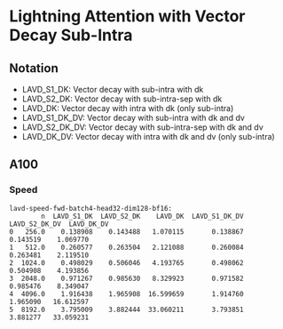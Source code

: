 # Lightning Attention with Vector Decay Sub-Intra

## Notation

- LAVD_S1_DK: Vector decay with sub-intra with dk
- LAVD_S2_DK: Vector decay with sub-intra-sep with dk
- LAVD_DK: Vector decay with intra with dk (only sub-intra)
- LAVD_S1_DK_DV: Vector decay with sub-intra with dk and dv
- LAVD_S2_DK_DV: Vector decay with sub-intra-sep with dk and dv
- LAVD_DK_DV: Vector decay with intra with dk and dv (only sub-intra)

## A100

### Speed
```
lavd-speed-fwd-batch4-head32-dim128-bf16:
        n  LAVD_S1_DK  LAVD_S2_DK    LAVD_DK  LAVD_S1_DK_DV  LAVD_S2_DK_DV  LAVD_DK_DV
0   256.0    0.138908    0.143488   1.070115       0.138867       0.143519    1.069770
1   512.0    0.260577    0.263504   2.121088       0.260084       0.263481    2.119510
2  1024.0    0.498029    0.506046   4.193765       0.498062       0.504908    4.193856
3  2048.0    0.971267    0.985630   8.329923       0.971582       0.985476    8.349047
4  4096.0    1.916438    1.965908  16.599659       1.914760       1.965090   16.612597
5  8192.0    3.795009    3.882444  33.060211       3.793851       3.881277   33.059231
```
